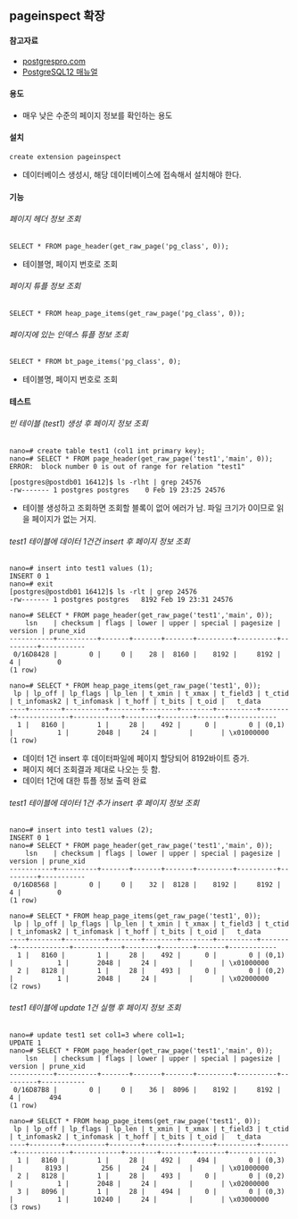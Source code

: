 ## pageinspect 확장

#### 참고자료
- [postgrespro.com](https://postgrespro.com/docs/postgresql/9.4/pageinspect)
- [PostgreSQL12 매뉴얼](https://www.postgresql.org/docs/12/pageinspect.html)

#### 용도
- 매우 낮은 수준의 페이지 정보를 확인하는 용도

#### 설치
```
create extension pageinspect
```
- 데이터베이스 생성시, 해당 데이터베이스에 접속해서 설치해야 한다.

#### 기능
###### 페이지 헤더 정보 조회
```
SELECT * FROM page_header(get_raw_page('pg_class', 0));
```
- 테이블명, 페이지 번호로 조회

###### 페이지 튜플 정보 조회
```
SELECT * FROM heap_page_items(get_raw_page('pg_class', 0));
```

###### 페이지에 있는 인덱스 튜플 정보 조회
```
SELECT * FROM bt_page_items('pg_class', 0);
```
- 테이블명, 페이지 번호로 조회

#### 테스트

###### 빈 테이블 (test1) 생성 후 페이지 정보 조회
```
nano=# create table test1 (col1 int primary key);
nano=# SELECT * FROM page_header(get_raw_page('test1','main', 0));
ERROR:  block number 0 is out of range for relation "test1"

[postgres@postdb01 16412]$ ls -rlht | grep 24576
-rw------- 1 postgres postgres    0 Feb 19 23:25 24576
```
- 테이블 생성하고 조회하면 조회할 블록이 없어 에러가 남. 파일 크기가 0이므로 읽을 페이지가 없는 거지.

###### test1 테이블에 데이터 1건건 insert 후 페이지 정보 조회
```
nano=# insert into test1 values (1);
INSERT 0 1
nano=# exit
[postgres@postdb01 16412]$ ls -rlt | grep 24576
-rw------- 1 postgres postgres   8192 Feb 19 23:31 24576

nano=# SELECT * FROM page_header(get_raw_page('test1','main', 0));
    lsn    | checksum | flags | lower | upper | special | pagesize | version | prune_xid
-----------+----------+-------+-------+-------+---------+----------+---------+-----------
 0/16D8428 |        0 |     0 |    28 |  8160 |    8192 |     8192 |       4 |         0
(1 row)

nano=# SELECT * FROM heap_page_items(get_raw_page('test1', 0));
 lp | lp_off | lp_flags | lp_len | t_xmin | t_xmax | t_field3 | t_ctid | t_infomask2 | t_infomask | t_hoff | t_bits | t_oid |   t_data
----+--------+----------+--------+--------+--------+----------+--------+-------------+------------+--------+--------+-------+------------
  1 |   8160 |        1 |     28 |    492 |      0 |        0 | (0,1)  |           1 |       2048 |     24 |        |       | \x01000000
(1 row)

```
- 데이터 1건 insert 후 데이터파일에 페이지 할당되어 8192바이트 증가.
- 페이지 헤더 조회결과 제대로 나오는 듯 함.
- 데이터 1건에 대한 튜플 정보 출력 완료

###### test1 테이블에 데이터 1건 추가 insert 후 페이지 정보 조회
```
nano=# insert into test1 values (2);
INSERT 0 1
nano=# SELECT * FROM page_header(get_raw_page('test1','main', 0));
    lsn    | checksum | flags | lower | upper | special | pagesize | version | prune_xid
-----------+----------+-------+-------+-------+---------+----------+---------+-----------
 0/16D8568 |        0 |     0 |    32 |  8128 |    8192 |     8192 |       4 |         0
(1 row)

nano=# SELECT * FROM heap_page_items(get_raw_page('test1', 0));
 lp | lp_off | lp_flags | lp_len | t_xmin | t_xmax | t_field3 | t_ctid | t_infomask2 | t_infomask | t_hoff | t_bits | t_oid |   t_data
----+--------+----------+--------+--------+--------+----------+--------+-------------+------------+--------+--------+-------+------------
  1 |   8160 |        1 |     28 |    492 |      0 |        0 | (0,1)  |           1 |       2048 |     24 |        |       | \x01000000
  2 |   8128 |        1 |     28 |    493 |      0 |        0 | (0,2)  |           1 |       2048 |     24 |        |       | \x02000000
(2 rows)
```

###### test1 테이블에 update 1건 실행 후 페이지 정보 조회
```
nano=# update test1 set col1=3 where col1=1;
UPDATE 1
nano=# SELECT * FROM page_header(get_raw_page('test1','main', 0));
    lsn    | checksum | flags | lower | upper | special | pagesize | version | prune_xid
-----------+----------+-------+-------+-------+---------+----------+---------+-----------
 0/16D87B8 |        0 |     0 |    36 |  8096 |    8192 |     8192 |       4 |       494
(1 row)

nano=# SELECT * FROM heap_page_items(get_raw_page('test1', 0));
 lp | lp_off | lp_flags | lp_len | t_xmin | t_xmax | t_field3 | t_ctid | t_infomask2 | t_infomask | t_hoff | t_bits | t_oid |   t_data
----+--------+----------+--------+--------+--------+----------+--------+-------------+------------+--------+--------+-------+------------
  1 |   8160 |        1 |     28 |    492 |    494 |        0 | (0,3)  |        8193 |        256 |     24 |        |       | \x01000000
  2 |   8128 |        1 |     28 |    493 |      0 |        0 | (0,2)  |           1 |       2048 |     24 |        |       | \x02000000
  3 |   8096 |        1 |     28 |    494 |      0 |        0 | (0,3)  |           1 |      10240 |     24 |        |       | \x03000000
(3 rows)
```
